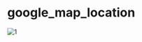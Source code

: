 # google_map_location

![1](https://github.com/kamruzzaman-aman/google_map_live_location/assets/17810615/0f530274-c3d2-41ac-be71-e8187ac79c8b)
